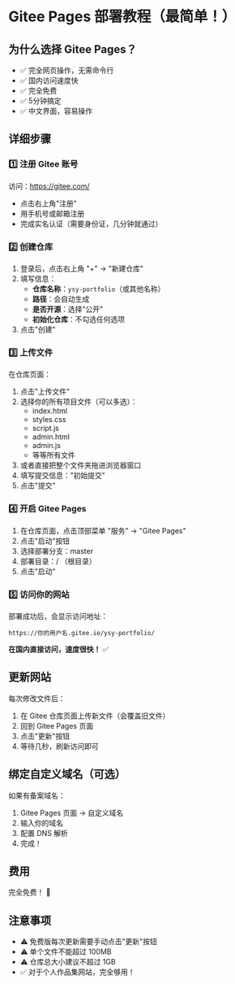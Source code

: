 # Gitee Pages 部署教程（最简单！）

## 为什么选择 Gitee Pages？
- ✅ 完全网页操作，无需命令行
- ✅ 国内访问速度快
- ✅ 完全免费
- ✅ 5分钟搞定
- ✅ 中文界面，容易操作

## 详细步骤

### 1️⃣ 注册 Gitee 账号

访问：https://gitee.com/
- 点击右上角"注册"
- 用手机号或邮箱注册
- 完成实名认证（需要身份证，几分钟就通过）

### 2️⃣ 创建仓库

1. 登录后，点击右上角 "+" → "新建仓库"
2. 填写信息：
   - **仓库名称**：`ysy-portfolio`（或其他名称）
   - **路径**：会自动生成
   - **是否开源**：选择"公开"
   - **初始化仓库**：不勾选任何选项
3. 点击"创建"

### 3️⃣ 上传文件

在仓库页面：
1. 点击"上传文件"
2. 选择你的所有项目文件（可以多选）：
   - index.html
   - styles.css
   - script.js
   - admin.html
   - admin.js
   - 等等所有文件
3. 或者直接把整个文件夹拖进浏览器窗口
4. 填写提交信息："初始提交"
5. 点击"提交"

### 4️⃣ 开启 Gitee Pages

1. 在仓库页面，点击顶部菜单 "服务" → "Gitee Pages"
2. 点击"启动"按钮
3. 选择部署分支：master
4. 部署目录：/ （根目录）
5. 点击"启动"

### 5️⃣ 访问你的网站

部署成功后，会显示访问地址：
```
https://你的用户名.gitee.io/ysy-portfolio/
```

**在国内直接访问，速度很快！** ✅

## 更新网站

每次修改文件后：
1. 在 Gitee 仓库页面上传新文件（会覆盖旧文件）
2. 回到 Gitee Pages 页面
3. 点击"更新"按钮
4. 等待几秒，刷新访问即可

## 绑定自定义域名（可选）

如果有备案域名：
1. Gitee Pages 页面 → 自定义域名
2. 输入你的域名
3. 配置 DNS 解析
4. 完成！

## 费用

完全免费！ 🎉

## 注意事项

- ⚠️ 免费版每次更新需要手动点击"更新"按钮
- ⚠️ 单个文件不能超过 100MB
- ⚠️ 仓库总大小建议不超过 1GB
- ✅ 对于个人作品集网站，完全够用！




